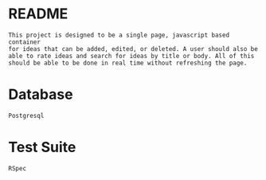# README
    This project is designed to be a single page, javascript based container
    for ideas that can be added, edited, or deleted. A user should also be
    able to rate ideas and search for ideas by title or body. All of this
    should be able to be done in real time without refreshing the page.
# Database
    Postgresql
    
# Test Suite
    RSpec
